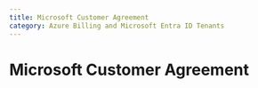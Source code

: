 ```yaml
---
title: Microsoft Customer Agreement
category: Azure Billing and Microsoft Entra ID Tenants
---
```


# Microsoft Customer Agreement
